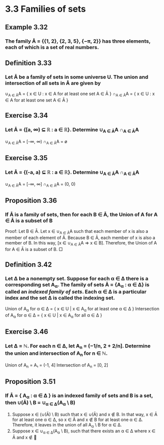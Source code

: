 # 3.3 Families of sets

## Example 3.32
### The family Ā = {{1, 2}, {2, 3, 5}, {−π, 2}} has three elements, each of which is a set of real numbers.

## Definition 3.33
### Let Ā be a family of sets in some universe U. The union and intersection of all sets in Ā are given by
∪<sub>A ∈ Ā</sub>A = { x ∈ U : x ∈ A for at least one set A ∈ Ā }
∩<sub>A ∈ Ā</sub>A = { x ∈ U : x ∈ A for at least one set A ∈ Ā }

## Exercise 3.34
### Let Ā = {[a, ∞) ⊆ ℝ : a ∈ ℝ}. Determine ∪<sub>A ∈ Ā</sub>A ∩<sub>A ∈ Ā</sub>A
∪<sub>A ∈ Ā</sub>A = [-∞, ∞)
∩<sub>A ∈ Ā</sub>A = ø

## Exercise 3.35
### Let Ā = {(-a, a) ⊆ ℝ : a ∈ ℝ}. Determine ∪<sub>A ∈ Ā</sub>A ∩<sub>A ∈ Ā</sub>A
∪<sub>A ∈ Ā</sub>A = [-∞, ∞]
∩<sub>A ∈ Ā</sub>A = (0, 0)

## Proposition 3.36
### If Ā is a family of sets, then for each B ∈ Ā, the Union of A for A ∈ Ā is a subset of B
Proof:
    Let B ∈ Ā.
    Let x ∈ ∪<sub>A ∈ Ā</sub>A such that each member of x is also a member of each element of Ā.
    Because B ∈ Ā, each member of x is also a member of B.
    In this way, [x ∈ ∪<sub>A ∈ Ā</sub>A ⇒ x ∈ B].
    Therefore, the Union of A for A ∈ Ā is a subset of B.
□



## Definition 3.42
### Let ∆ be a nonempty set. Suppose for each α ∈ ∆ there is a corresponding set A<sub>α</sub>. The family of sets Ā = {A<sub>α</sub> : α ∈ ∆} is called an _indexed family of sets_. Each α ∈ ∆ is a particular index and the set ∆ is called the indexing set.
Union of A<sub>α</sub> for α ∈ Δ = { x ∈ U | x ∈ A<sub>α</sub> for at least one α ∈ Δ }
Intersection of A<sub>α</sub> for α ∈ Δ = { x ∈ U | x ∈ A<sub>α</sub> for all α ∈ Δ }

## Exercise 3.46
### Let ∆ = ℕ. For each n ∈ ∆, let A<sub>n</sub> = (−1/n, 2 + 2/n]. Determine the union and intersection of A<sub>n</sub> for n ∈ ℕ.
Union of A<sub>n</sub> = A₁ = (-1, 4]
Intersection of A<sub>n</sub> = [0, 2]

## Proposition 3.51
### If Ā = { A<sub>α</sub> : α ∈ ∆ } is an indexed family of sets and B is a set, then ∪(Ā) \ B = ∪<sub>α ∈ Δ</sub>(A<sub>α</sub> \ B)
1.
    Suppose x ∈ (∪(Ā) \ B) such that x ∈ ∪(Ā) and x ∉ B.
    In that way, x ∈ Ā for at least one α ∈ Δ,  so x ∈ Ā and x ∉ B for at least one α ∈ Δ.
    Therefore, it leaves in the union of all A<sub>α</sub> \ B for α ∈ Δ.
2.
    Suppose x ∈ ∪<sub>α ∈ Δ</sub>(A<sub>α</sub> \ B), such that there exists an α ∈ Δ where x ∈ Ā and x ∉ 
